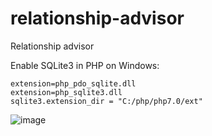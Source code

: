 # relationship-advisor

Relationship advisor

Enable SQLite3 in PHP on Windows:

    extension=php_pdo_sqlite.dll
    extension=php_sqlite3.dll
    sqlite3.extension_dir = "C:/php/php7.0/ext"

![image](https://user-images.githubusercontent.com/20396198/57486030-76d3a000-72ad-11e9-9f08-b19cfb5d4b7b.png)
